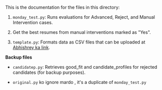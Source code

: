 This is the documentation for the files in this directory:

1. `monday_test.py`: Runs evaluations for Advanced, Reject, and Manual Intervention cases.

2. Get the best resumes from manual interventions marked as "Yes".

3. `template.py`: Formats data as CSV files that can be uploaded at [Abhishrey ka link](https://candidate.round1jobs.com/upload-candidates).

**Backup files**

- `candidatep.py`: Retrieves good_fit and candidate_profiles for rejected candidates (for backup purposes).


- `original.py` ko ignore mardo , it's a duplicate of `monday_test.py`